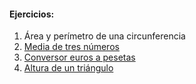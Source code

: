 
#### Ejercicios:

1. Área y perímetro de una circunferencia
2. [Media de tres números](https://github.com/insodel/DAW/blob/main/M03%20-%20PROGRA/Programacion%20secuencial/media-de-tres-num.cs)
3. [Conversor euros a pesetas](https://github.com/insodel/DAW/blob/main/M03%20-%20PROGRA/Programacion%20secuencial/conversor-euro-pesetas.cs)
4. [Altura de un triángulo](https://github.com/insodel/DAW/blob/main/M03%20-%20PROGRA/Programacion%20secuencial/area-triangulo.cs)
